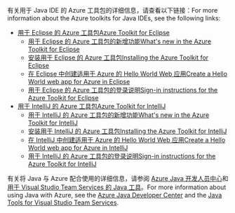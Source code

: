 <span data-ttu-id="1b059-101">有关用于 Java IDE 的 Azure 工具包的详细信息，请查看以下链接：</span><span class="sxs-lookup"><span data-stu-id="1b059-101">For more information about the Azure toolkits for Java IDEs, see the following links:</span></span>

* [<span data-ttu-id="1b059-102">用于 Eclipse 的 Azure 工具包</span><span class="sxs-lookup"><span data-stu-id="1b059-102">Azure Toolkit for Eclipse</span></span>](/azure/azure-toolkit-for-eclipse)
  * [<span data-ttu-id="1b059-103">用于 Eclipse 的 Azure 工具包的新增功能</span><span class="sxs-lookup"><span data-stu-id="1b059-103">What's new in the Azure Toolkit for Eclipse</span></span>](/azure/azure-toolkit-for-eclipse-whats-new)
  * [<span data-ttu-id="1b059-104">安装用于 Eclipse 的 Azure 工具包</span><span class="sxs-lookup"><span data-stu-id="1b059-104">Installing the Azure Toolkit for Eclipse</span></span>](/azure/azure-toolkit-for-eclipse-installation)
  * [<span data-ttu-id="1b059-105">在 Eclipse 中创建适用于 Azure 的 Hello World Web 应用</span><span class="sxs-lookup"><span data-stu-id="1b059-105">Create a Hello World web app for Azure in Eclipse</span></span>](/azure/app-service-web/app-service-web-eclipse-create-hello-world-web-app)
  * [<span data-ttu-id="1b059-106">用于 Eclipse 的 Azure 工具包的登录说明</span><span class="sxs-lookup"><span data-stu-id="1b059-106">Sign-in instructions for the Azure Toolkit for Eclipse</span></span>](/azure/azure-toolkit-for-eclipse-sign-in-instructions)
* [<span data-ttu-id="1b059-107">用于 IntelliJ 的 Azure 工具包</span><span class="sxs-lookup"><span data-stu-id="1b059-107">Azure Toolkit for IntelliJ</span></span>](/azure/azure-toolkit-for-intellij)
  * [<span data-ttu-id="1b059-108">用于 IntelliJ 的 Azure 工具包的新增功能</span><span class="sxs-lookup"><span data-stu-id="1b059-108">What's new in the Azure Toolkit for IntelliJ</span></span>](/azure/azure-toolkit-for-intellij-whats-new)
  * [<span data-ttu-id="1b059-109">安装用于 IntelliJ 的 Azure 工具包</span><span class="sxs-lookup"><span data-stu-id="1b059-109">Installing the Azure Toolkit for IntelliJ</span></span>](/azure/azure-toolkit-for-intellij-installation)
  * [<span data-ttu-id="1b059-110">在 IntelliJ 中创建适用于 Azure 的 Hello World Web 应用</span><span class="sxs-lookup"><span data-stu-id="1b059-110">Create a Hello World web app for Azure in IntelliJ</span></span>](/azure/app-service-web/app-service-web-intellij-create-hello-world-web-app)
  * [<span data-ttu-id="1b059-111">用于 IntelliJ 的 Azure 工具包的登录说明</span><span class="sxs-lookup"><span data-stu-id="1b059-111">Sign-in instructions for the Azure Toolkit for IntelliJ</span></span>](/azure/azure-toolkit-for-intellij-sign-in-instructions)

<span data-ttu-id="1b059-112">有关将 Java 与 Azure 配合使用的详细信息，请参阅 [Azure Java 开发人员中心](https://azure.microsoft.com/develop/java/)和[用于 Visual Studio Team Services 的 Java 工具](https://java.visualstudio.com/)。</span><span class="sxs-lookup"><span data-stu-id="1b059-112">For more information about using Java with Azure, see the [Azure Java Developer Center](https://azure.microsoft.com/develop/java/) and the [Java Tools for Visual Studio Team Services](https://java.visualstudio.com/).</span></span>
